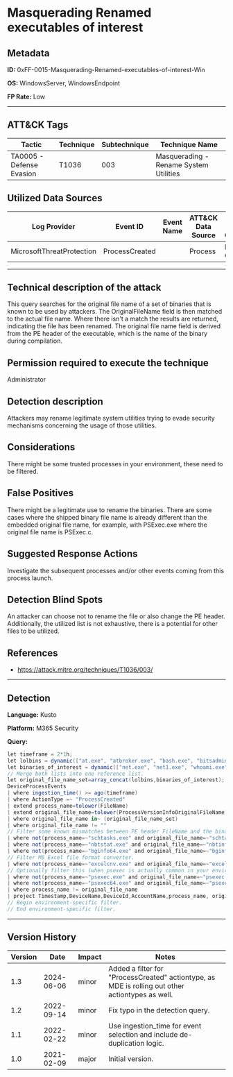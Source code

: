 # Masquerading Renamed executables of interest

## Metadata
**ID:** 0xFF-0015-Masquerading-Renamed-executables-of-interest-Win

**OS:** WindowsServer, WindowsEndpoint

**FP Rate:** Low

---

## ATT&CK Tags

| Tactic | Technique | Subtechnique | Technique Name |
|---|---|---| --- |
| TA0005 - Defense Evasion | T1036 | 003 | Masquerading - Rename System Utilities|

## Utilized Data Sources

| Log Provider | Event ID | Event Name | ATT&CK Data Source | ATT&CK Data Component|
|---------|---------|----------|---------|---------|
|MicrosoftThreatProtection|ProcessCreated||Process|Process Creation|
---

## Technical description of the attack
This query searches for the original file name of a set of binaries that is known to be used by attackers. The OriginalFileName field is then matched to the actual file name. Where there isn't a match the results are returned, indicating the file has been renamed. The original file name field is derived from the PE header of the executable, which is the name of the binary during compilation.


## Permission required to execute the technique
Administrator

## Detection description
Attackers may rename legitimate system utilities trying to evade security mechanisms concerning the usage of those utilities.


## Considerations
There might be some trusted processes in your environment, these need to be filtered.


## False Positives
There might be a legitimate use to rename the binaries. There are some cases where the shipped binary file name is already different than the embedded original file name, for example, with PSExec.exe where the original file name is PSExec.c.


## Suggested Response Actions
Investigate the subsequent processes and/or other events coming from this process launch.


## Detection Blind Spots
An attacker can choose not to rename the file or also change the PE header. Additionally, the utilized list is not exhaustive, there is a potential for other files to be utilized.


## References
* https://attack.mitre.org/techniques/T1036/003/

---
## Detection

**Language:** Kusto

**Platform:** M365 Security

**Query:**
```C#
let timeframe = 2*1h;
let lolbins = dynamic(["at.exe", "atbroker.exe", "bash.exe", "bitsadmin.exe", "certreq.exe", "certutil.exe", "cmd.exe", "cmdkey.exe", "cmstp.exe", "control.exe", "csc.exe", "cscript.exe", "desktopimgdownldr.exe", "dfsvc.exe", "diantz.exe", "diskshadow.exe", "dnscmd.exe", "esentutl.exe", "eventvwr.exe", "expand.exe", "extexport.exe", "extrac32.exe", "findstr.exe", "forfiles.exe", "ftp.exe", "gfxdownloadwrapper.exe", "gpscript.exe", "hh.exe", "ie4uinit.exe", "ieexec.exe", "ilasm.exe", "infdefaultinstall.exe", "installutil.exe", "jsc.exe", "makecab.exe", "mavinject.exe", "microsoft.workflow.compiler.exe", "mmc.exe", "mpcmdrun.exe", "msbuild.exe", "msconfig.exe", "msdt.exe", "mshta.exe", "msiexec.exe", "netsh.exe", "odbcconf.exe", "pcalua.exe", "pcwrun.exe", "pktmon.exe", "presentationhost.exe", "print.exe", "psr.exe", "rasautou.exe", "reg.exe", "regasm.exe", "regedit.exe", "regini.exe", "register-cimprovider.exe", "regsvcs.exe", "regsvr32.exe", "replace.exe", "rpcping.exe", "rundll32.exe", "runonce.exe", "runscripthelper.exe", "sc.exe", "schtasks.exe", "scriptrunner.exe", "syncappvpublishingserver.exe", "ttdinject.exe", "tttracer.exe", "vbc.exe", "verclsid.exe", "wab.exe", "wmic.exe", "wscript.exe", "wsreset.exe", "xwizard.exe", "agentexecutor.exe", "appvlp.exe", "bginfo.exe", "cdb.exe", "csi.exe", "devtoolslauncher.exe", "dnx.exe", "dotnet.exe", "dxcap.exe", "excel.exe", "mftrace.exe", "msdeploy.exe", "msxsl.exe", "ntdsutil.exe", "powerpnt.exe", "rcsi.exe", "sqldumper.exe", "sqlps.exe", "sqltoolsps.exe", "squirrel.exe", "te.exe", "tracker.exe", "vsjitdebugger.exe", "winword.exe", "wsl.exe", "powershell.exe", "pwsh.exe"]);
let binaries_of_interest = dynamic(["net.exe", "net1.exe", "whoami.exe", "ipconfig.exe", "tasklist.exe", "quser.exe", "tracert.exe", "route.exe", "runas.exe", "klist.exe", "wevtutil.exe", "wmiprvse.exe", "powershell.exe", "bash.exe", "qwinsta.exe", "rwinsta.exe", "replace.exe", "findstr.exe", "icacls.exe", "cacls.exe", "xcopy.exe", "robocopy.exe", "takeown.exe", "vssadmin.exe", "nltest.exe", "nltestk.exe", "sctasks.exe", "nbtstat.exe", "nbtinfo.exe", "mofcomp.exe", "nltestrk.exe", "dnscmd.exe", "registercimprovider.exe", "registercimprovider2.exe", "procdump", "ru.exe", "pspasswd.exe", "psexec.c", "psexec.exe", "pslist.exe", "regsize", "pskill.exe", "pkill.exe", "wsmprovhost.exe", "fltmc.exe", "sdbinst.exe"]);
// Merge both lists into one reference list.
let original_file_name_set=array_concat(lolbins,binaries_of_interest);
DeviceProcessEvents
| where ingestion_time() >= ago(timeframe)
| where ActionType =~ "ProcessCreated"
| extend process_name=tolower(FileName)
| extend original_file_name=tolower(ProcessVersionInfoOriginalFileName)
| where original_file_name in~ (original_file_name_set)
| where original_file_name != ""
// Filter some known mismatches between PE header FileName and the binary FileName.
| where not(process_name=~"schtasks.exe" and original_file_name=~"schtasks.exe" and (FolderPath=~@"C:\Windows\System32\schtasks.exe" or FolderPath=~@"C:\Windows\SysWOW64\schtasks.exe"))
| where not(process_name=~"nbtstat.exe" and original_file_name=~"nbtinfo.exe" and FolderPath=~@"C:\Windows\System32\nbtstat.exe")
| where not(process_name=~"bginfo64.exe" and original_file_name=~"bginfo.exe" and (FolderPath=~@"C:\Windows\System32\Bginfo64.exe" or FolderPath =~@"C:\Program Files\SysInternals BGInfo\Bginfo64.exe"))
// Filter MS Excel file format converter.
| where not(process_name=~"excelcnv.exe" and original_file_name=~"excel.exe" and (FolderPath startswith @"C:\Program Files\Microsoft Office Web Apps\ExcelServicesEcs\" or FolderPath  startswith @"C:\Program Files\Microsoft Office\" or FolderPath startswith @"C:\Program Files (x86)\Microsoft Office\"))
// Optionally filter this (when psexec is actually common in your environment).
| where not(process_name=~"psexec.exe" and original_file_name=~"psexec.c")
| where not(process_name=~"psexec64.exe" and original_file_name=~"psexec.c")
| where process_name != original_file_name
| project Timestamp,DeviceName,DeviceId,AccountName,process_name, original_file_name, FolderPath, ProcessCommandLine, InitiatingProcessFileName, InitiatingProcessVersionInfoOriginalFileName, InitiatingProcessCommandLine, InitiatingProcessParentFileName, ReportId, InitiatingProcessAccountUpn
// Begin environment-specific filter.
// End environment-specific filter.
```

---

## Version History
| Version | Date | Impact | Notes |
|---------|------|--------|------|
| 1.3  | 2024-06-06| minor | Added a filter for "ProcessCreated" actiontype, as MDE is rolling out other actiontypes as well. |
| 1.2  | 2022-09-14| minor | Fix typo in the detection query. |
| 1.1  | 2022-02-22| minor | Use ingestion_time for event selection and include de-duplication logic. |
| 1.0  | 2021-02-09| major | Initial version. |